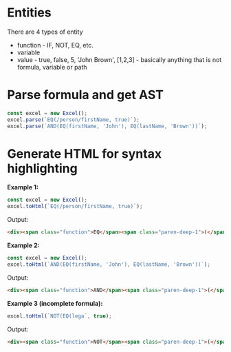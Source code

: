 # Entities
There are 4 types of entity
- function - IF, NOT, EQ, etc.
- variable
- value - true, false, 5, 'John Brown', [1,2,3] - basically anything that is not formula, variable or path

# Parse formula and get AST

```ts
const excel = new Excel();
excel.parse(`EQ(/person/firstName, true)`);
excel.parse(`AND(EQ(firstName, 'John'), EQ(lastName, 'Brown'))`);
```

# Generate HTML for syntax highlighting
**Example 1:**
```ts
const excel = new Excel();
excel.toHtml(`EQ(/person/firstName, true)`);
```

Output:
```html
<div><span class="function">EQ</span><span class="paren-deep-1">(</span><span class="path">/person/firstName</span>, <span class="value">true</span><span class="paren-deep-1">)</span></div>
```

**Example 2:**
```ts
const excel = new Excel();
excel.toHtml(`AND(EQ(firstName, 'John'), EQ(lastName, 'Brown'))`);
```

Output:
```html
<div><span class="function">AND</span><span class="paren-deep-1">(</span><span class="function">EQ</span><span class="paren-deep-2">(</span><span class="variable">firstName</span>, <span class="value">'John'</span><span class="paren-deep-2">)</span>, <span class="function">EQ</span><span class="paren-deep-3">(</span><span class="variable">lastName</span>, <span class="value">'Brown'</span><span class="paren-deep-3">)</span><span class="paren-deep-1">)</span></div>
```

**Example 3 (incomplete formula):**
```ts
excel.toHtml(`NOT(EQ(lega`, true);
```

Output:
```html
<div><span class="function">NOT</span><span class="paren-deep-1">(</span><span class="function">EQ</span><span class="paren-deep-2">(</span><span class="variable">lega</span></div>
```
